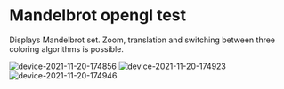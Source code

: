 # Mandelbrot opengl test
Displays Mandelbrot set. Zoom, translation and switching between three coloring algorithms is possible.

![device-2021-11-20-174856](https://user-images.githubusercontent.com/2589087/142734761-53a217a3-ef3c-479d-a88a-52d59c69bb2b.png)
![device-2021-11-20-174923](https://user-images.githubusercontent.com/2589087/142734765-c88d78ba-c50d-43c4-b722-5256aed470ad.png)
![device-2021-11-20-174946](https://user-images.githubusercontent.com/2589087/142734766-ec6e1425-c72d-4be4-be28-c679fd4cb178.png)
